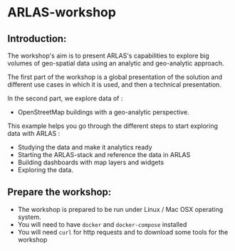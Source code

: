 # ARLAS-workshop

## Introduction:

The workshop's aim is to present ARLAS's capabilities to explore big volumes of geo-spatial data using an analytic and geo-analytic approach.

The first part of the workshop is a global presentation of the solution and different use cases in which it is used, and then a technical presentation.

In the second part, we explore data of :

- OpenStreetMap buildings with a geo-analytic perspective.

This example helps you go through the different steps to start exploring data with ARLAS :
- Studying the data and make it analytics ready
- Starting the ARLAS-stack and reference the data in ARLAS
- Building dashboards with map layers and widgets
- Exploring the data.


## Prepare the workshop:

- The workshop is prepared to be run under Linux / Mac OSX operating system.
- You will need to have `docker` and `docker-compose` installed
- You will need `curl` for http requests and to download some tools for the workshop